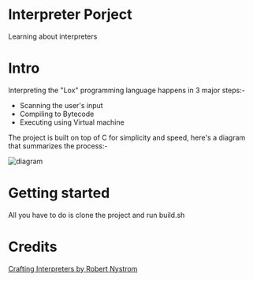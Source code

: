 # Interpreter Porject

Learning about interpreters

# Intro
Interpreting the "Lox" programming language happens in 3 major steps:-
* Scanning the user's input
* Compiling to Bytecode
* Executing using Virtual machine

The project is built on top of C for simplicity and speed, here's a diagram that summarizes the process:-

![diagram](https://github.com/Asaadziad/foopreter/assets/108868994/aa39a925-ada1-4663-a036-7729b2ce3261)


# Getting started
All you have to do is clone the project and run build.sh

# Credits
[Crafting Interpreters by Robert Nystrom](https://craftinginterpreters.com/)
